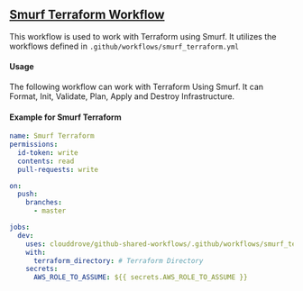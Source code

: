 ## [Smurf Terraform Workflow](https://github.com/clouddrove/github-shared-workflows/blob/master/.github/workflows/smurf_terraform.yml)

This workflow is used to work with Terraform using Smurf. It utilizes the workflows defined in `.github/workflows/smurf_terraform.yml`

#### Usage
The following workflow can work with Terraform Using Smurf. It can Format, Init, Validate, Plan, Apply and Destroy Infrastructure. 

#### Example for Smurf Terraform

```yaml
name: Smurf Terraform
permissions: 
  id-token: write
  contents: read
  pull-requests: write

on:
  push:
    branches:
      - master

jobs:
  dev:
    uses: clouddrove/github-shared-workflows/.github/workflows/smurf_terraform.yml@master
    with:
      terraform_directory: # Terraform Directory
    secrets:
      AWS_ROLE_TO_ASSUME: ${{ secrets.AWS_ROLE_TO_ASSUME }}
```